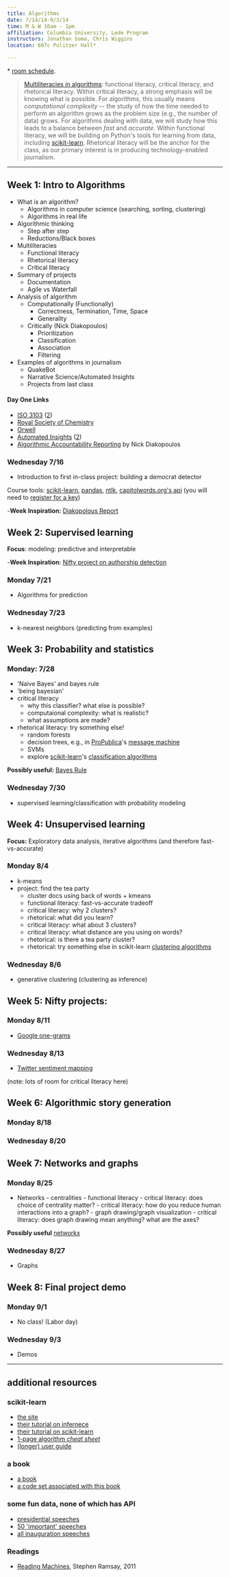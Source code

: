 ```yaml
---
title: Algorithms
date: 7/14/14-9/3/14
time: M & W 10am - 1pm 
affiliation: Columbia University, Lede Program
instructors: Jonathan Soma, Chris Wiggins
location: 607c Pulitzer Hall*

---
```


\* [room schedule](https://drive.google.com/file/d/0B4OAOue0b3VMNXJ1Z1loaGg4bWc/edit?usp=sharing).  

> [Multiliteracies in algorithms](http://compositionforum.com/issue/14.2/rev-selber.php): functional literacy, critical literacy, and rhetorical literacy.
Within critical literacy, a strong emphasis will be knowing what is possible. For algorithms, this
usually means *computational complexity* -- the study of how the time needed to perform an algorithm
grows as the problem size (e.g., the number of data) grows. For algorithms dealing with data, we will study how
this leads to a balance between *fast* and *accurate*. Within functional literacy, we will be building on
Python's tools for learning from data, including [scikit-learn](http://scikit-learn.org/stable/). Rhetorical literacy will be the anchor
for the class, as our primary interest is in producing technology-enabled journalism.

---

## Week 1: Intro to Algorithms

- What is an algorithm?
    + Algorithms in computer science (searching, sorting, clustering)
    + Algorithms in real life
- Algorithmic thinking
    + Step after step
    + Reductions/Black boxes
- Multiliteracies
    + Functional literacy
    + Rhetorical literacy
    + Critical literacy
- Summary of projects
    + Documentation
    + Agile vs Waterfall
- Analysis of algorithm
    + Computationally (Functionally)
        - Correctness, Termination, Time, Space
        - Generality
    + Critically (Nick Diakopoulos)
        - Prioritization
        - Classification
        - Association
        - Filtering
- Examples of algorithms in journalism
    + QuakeBot
    + Narrative Science/Automated Insights
    + Projects from last class

#### Day One Links

- [ISO 3103](http://en.wikipedia.org/wiki/ISO_3103) ([2](http://www.iso.org/iso/iso_catalogue/catalogue_tc/catalogue_detail.htm?csnumber=8250))
- [Royal Society of Chemistry](http://www.rsc.org/pdf/pressoffice/2003/tea.pdf)
- [Orwell](http://www.booksatoz.com/witsend/tea/orwell.htm)
- [Automated Insights](http://nymag.com/daily/intelligencer/2014/07/why-robot-journalism-is-great-for-journalists.html) ([2](http://qz.com/228218/the-aps-newest-business-reporter-is-an-algorithm/))
- [Algorithmic Accountability Reporting](http://towcenter.org/wp-content/uploads/2014/02/78524_Tow-Center-Report-WEB-1.pdf) by Nick Diakopoulos

### Wednesday 7/16 

- Introduction to first in-class project: building a democrat detector

Course tools: [scikit-learn](http://scikit-learn.org/stable/), [pandas](http://pandas.pydata.org/), [ntlk](http://www.nltk.org/), [capitolwords.org's api](http://capitolwords.org/api/1/) (you will need to [register for a key](http://sunlightfoundation.com/api/accounts/register/))

-**Week Inspiration:** [Diakopolous Report](http://towcenter.org/wp-content/uploads/2014/02/78524_Tow-Center-Report-WEB-1.pdf) 
  
## Week 2: Supervised learning

**Focus**: modeling: predictive and interpretable

-**Week Inspiration:** [Nifty project on authorship detection](http://nifty.stanford.edu/2013/craig-authorship-detection/)

### Monday 7/21

- Algorithms for prediction

### Wednesday 7/23

- k-nearest neighbors (predicting from examples)

## Week 3: Probability and statistics

### Monday: 7/28

- 'Naive Bayes' and bayes rule
- 'being bayesian'
- critical literacy
    + why this classifier? what else is possible?
    + computaional complexity: what is realistic?
    + what assumptions are made?
- rhetorical literacy: try something else!
    + random forests
    + decision trees, e.g., in [ProPublica](http://www.propublica.org/)'s [message machine](http://www.propublica.org/nerds/item/how-propublicas-message-machine-reverse-engineers-political-microtargeting)
    + SVMs
    + explore [scikit-learn](http://scikit-learn.org/stable/)'s [classification algorithms](http://scikit-learn.org/stable/supervised_learning.html#supervised-learning)

**Possibly useful:** [Bayes Rule](http://www.scientificamerican.com/article/what-is-bayess-theorem-an/)

### Wednesday 7/30

- supervised learning/classification with probability modeling

## Week 4: Unsupervised learning

**Focus:** Exploratory data analysis, iterative algorithms (and therefore fast-vs-accurate)

### Monday 8/4 
- k-means 
- project: find the tea party
    - cluster docs using back of words + kmeans
    - functional literacy: fast-vs-accurate tradeoff
    - critical literacy: why 2 clusters?
    - rhetorical: what did you learn?
    - critical literacy: what about 3 clusters?
    - critical literacy: what distance are you using on words?
    - rhetorical: is there a tea party cluster?
    - rhetorical: try something else in scikit-learn [clustering algorithms](http://scikit-learn.org/stable/modules/clustering.html#clustering)

### Wednesday 8/6 
- generative clustering (clustering as inference)

## Week 5: Nifty projects: 

### Monday 8/11

- [Google one-grams](http://nifty.stanford.edu/2014/hug-google-books-dataset/)

### Wednesday 8/13

- [Twitter sentiment mapping](http://nifty.stanford.edu/2013/denero-muralidharan-trends/)
 
(note: lots of room for critical literacy here)

## Week 6: Algorithmic story generation

### Monday 8/18

### Wednesday 8/20

## Week 7: Networks and graphs

### Monday 8/25

- Networks
      - centralities
        - functional literacy
        - critical literacy: does choice of centrality matter?
        - critical literacy: how do you reduce human interactions into a graph?
      - graph drawing/graph visualization
        - critical literacy: does graph drawing mean anything? what are the axes?

**Possibly useful** [networkx](https://networkx.github.io/)

### Wednesday 8/27

- Graphs


## Week 8: Final project demo

### Monday 9/1

- No class! (Labor day)

### Wednesday 9/3

- Demos

---

## additional resources

### scikit-learn
- [the site](http://scikit-learn.org/stable/)
- [their tutorial on infernece](http://scikit-learn.org/stable/tutorial/statistical_inference/index.html)
- [their tutorial on scikit-learn](http://scikit-learn.org/stable/tutorial/basic/tutorial.html)
- [1-page algorithm *cheat sheet*](http://scikit-learn.org/stable/tutorial/machine_learning_map/index.html)
- [(longer) user guide](http://scikit-learn.org/stable/user_guide.html)

### a book
- [a book](http://www.packtpub.com/mastering-machine-learning-with-scikit-learn/book)
- [a code set associated with this book](https://github.com/luispedro/BuildingMachineLearningSystemsWithPython)


### some fun data, none of which has API

- [presidential speeches](http://www.presidentialrhetoric.com/historicspeeches/index.html) 
- [50 'important' speeches](http://www.americanrhetoric.com/21stcenturyspeeches.htm) 
- [all inauguration speeches]( http://www.bartleby.com/124/index.html )

<!--
##python
##data wrangling
##data journalism examples and awardees
##additional readings cut from syllabus
-->

### Readings

- [Reading Machines](http://www.press.uillinois.edu/books/catalog/75tms2pw9780252036415.html), Stephen Ramsay, 2011
